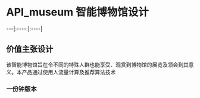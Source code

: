 # API_museum 智能博物馆设计


---|:----:|:----|

## 价值主张设计
该智能博物馆旨在令不同的特殊人群也能享受、观赏到博物馆的展览及领会到其意义。本产品通过使用人流量计算及推荐算法技术

### 一份钟版本
